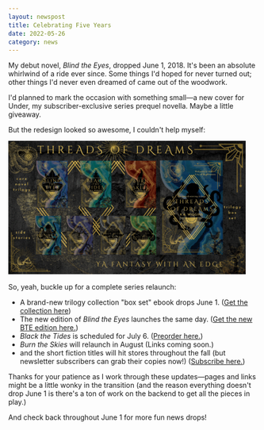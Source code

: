 ```yaml
---
layout: newspost
title: Celebrating Five Years
date: 2022-05-26
category: news
---
```


My debut novel, *Blind the Eyes*, dropped June 1, 2018. It's been an absolute whirlwind of a ride ever since. Some things I'd hoped for never turned out; other things I'd never even dreamed of came out of the woodwork.

I'd planned to mark the occasion with something small—a new cover for Under, my subscriber-exclusive series prequel novella. Maybe a little giveaway.

But the redesign looked so awesome, I couldn't help myself:

<img src="/ToD Banners.gif" style="width: 95%">

So, yeah, buckle up for a complete series relaunch:

- A brand-new trilogy collection "box set" ebook drops June 1. ([Get the collection here](https://books2read.com/threadsofdreams))
- The new edition of *Blind the Eyes* launches the same day. ([Get the new BTE edition here.](https://books2read.com/thread1))
- *Black the Tides* is scheduled for July 6. ([Preorder here.](https://books2read.com/thread2))
- *Burn the Skies* will relaunch in August (Links coming soon.)
- and the short fiction titles will hit stores throughout the fall (but newsletter subscribers can grab their copies now!) ([Subscribe here.](https://mailchi.mp/7852e61cb116/ka-wiggins-ya-dystopian-dark-fantasy-newsletter))

Thanks for your patience as I work through these updates—pages and links might be a little wonky in the transition (and the reason everything doesn't drop June 1 is there's a ton of work on the backend to get all the pieces in play.)

And check back throughout June 1 for more fun news drops!
